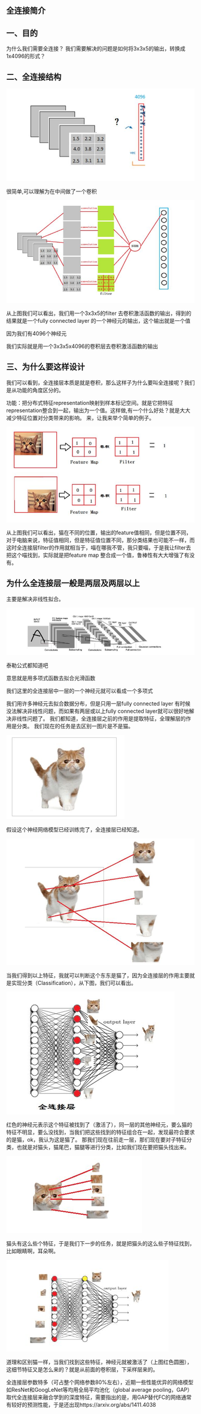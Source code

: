 ## 全连接简介

## 一、目的
为什么我们需要全连接？
我们需要解决的问题是如何将3x3x5的输出，转换成1x4096的形式？

## 二、全连接结构

![title](../../.local/static/2019/2/0/1554025269177.1554025269181.png)

很简单,可以理解为在中间做了一个卷积

![title](../../.local/static/2019/2/0/1554025295887.1554025295888.png)

从上图我们可以看出，我们用一个3x3x5的filter 去卷积激活函数的输出，得到的结果就是一个fully connected layer 的一个神经元的输出，这个输出就是一个值

因为我们有4096个神经元

我们实际就是用一个3x3x5x4096的卷积层去卷积激活函数的输出


## 三、为什么要这样设计

我们可以看到，全连接层本质是就是卷积，那么这样子为什么要叫全连接呢？我们是从功能的角度区分的。

功能：把分布式特征representation映射到样本标记空间。就是它把特征representation整合到一起，输出为一个值。这样做,有一个什么好处？就是大大减少特征位置对分类带来的影响。
来，让我来举个简单的例子。

![title](../../.local/static/2019/2/0/1554025560467.1554025560470.png)


从上图我们可以看出，猫在不同的位置，输出的feature值相同，但是位置不同，对于电脑来说，特征值相同，但是特征值位置不同，那分类结果也可能不一样，而这时全连接层filter的作用就相当于，喵在哪我不管，我只要喵，于是我让filter去把这个喵找到，实际就是把feature map 整合成一个值，鲁棒性有大大增强了有没有。


## 为什么全连接层一般是两层及两层以上

主要是解决非线性拟合。

![title](../../.local/static/2019/2/0/1554025774422.1554025774425.png)

泰勒公式都知道吧

意思就是用多项式函数去拟合光滑函数

我们这里的全连接层中一层的一个神经元就可以看成一个多项式



我们用许多神经元去拟合数据分布，但是只用一层fully connected layer 有时候没法解决非线性问题，而如果有两层或以上fully connected layer就可以很好地解决非线性问题了。
我们都知道，全连接层之前的作用是提取特征，全理解层的作用是分类。
我们现在的任务是去区别一图片是不是猫。

![title](../../.local/static/2019/2/0/1554026397955.1554026397957.png)

假设这个神经网络模型已经训练完了，全连接层已经知道。

![title](../../.local/static/2019/2/0/1554026431790.1554026431790.png)

当我们得到以上特征，我就可以判断这个东东是猫了，因为全连接层的作用主要就是实现分类（Classification），从下图，我们可以看出。

![title](../../.local/static/2019/2/0/1554026467452.1554026467453.png)

红色的神经元表示这个特征被找到了（激活了），同一层的其他神经元，要么猫的特征不明显，要么没找到，当我们把这些找到的特征组合在一起，发现最符合要求的是猫，ok，我认为这是猫了。
那我们现在往前走一层，那们现在要对子特征分类，也就是对猫头，猫尾巴，猫腿等进行分类，比如我们现在要把猫头找出来。

![title](../../.local/static/2019/2/0/1554026516703.1554026516704.png)

猫头有这么些个特征，于是我们下一步的任务，就是把猫头的这么些子特征找到，比如眼睛啊，耳朵啊。

![title](../../.local/static/2019/2/0/1554026542208.1554026542209.png)

道理和区别猫一样，当我们找到这些特征，神经元就被激活了（上图红色圆圈），这细节特征又是怎么来的？就是从前面的卷积层，下采样层来的。

全连接层参数特多（可占整个网络参数80%左右），近期一些性能优异的网络模型如ResNet和GoogLeNet等均用全局平均池化（global average pooling，GAP）取代全连接层来融合学到的深度特征，需要指出的是，用GAP替代FC的网络通常有较好的预测性能，于是还出现https://arxiv.org/abs/1411.4038











